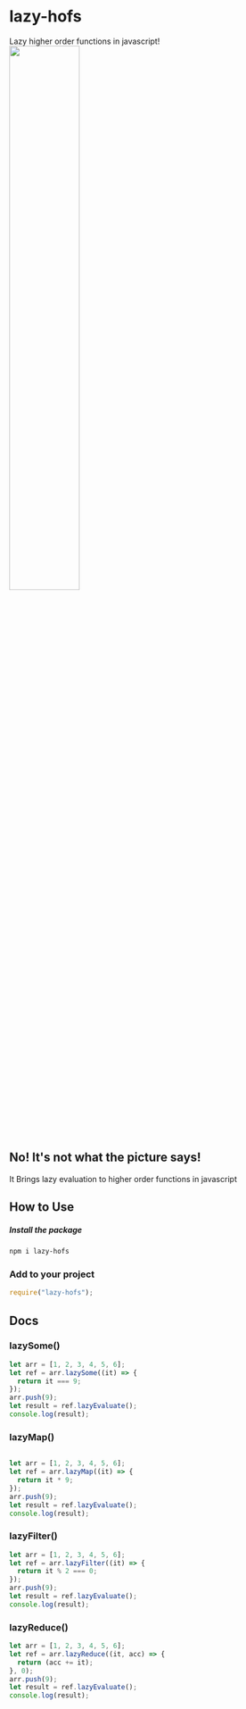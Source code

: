# lazy-hofs
Lazy higher order functions in javascript!
<img src="http://frontpagemeews.com/wp-content/uploads/2018/12/lazy-cat-cover-750x517.png" height="50%"/>

## No! It's not what the picture says!
It Brings lazy evaluation to higher order functions in javascript

## How to Use 
##### Install the package
```bash
npm i lazy-hofs
```

### Add to your project
```js
require("lazy-hofs");
```
## Docs
### lazySome()
```js
let arr = [1, 2, 3, 4, 5, 6];
let ref = arr.lazySome((it) => {
  return it === 9;
});
arr.push(9);
let result = ref.lazyEvaluate();
console.log(result);
```

### lazyMap()
```js

let arr = [1, 2, 3, 4, 5, 6];
let ref = arr.lazyMap((it) => {
  return it * 9;
});
arr.push(9);
let result = ref.lazyEvaluate();
console.log(result);
```

### lazyFilter()
```js
let arr = [1, 2, 3, 4, 5, 6];
let ref = arr.lazyFilter((it) => {
  return it % 2 === 0;
});
arr.push(9);
let result = ref.lazyEvaluate();
console.log(result);
```

### lazyReduce()
```js
let arr = [1, 2, 3, 4, 5, 6];
let ref = arr.lazyReduce((it, acc) => {
  return (acc += it);
}, 0);
arr.push(9);
let result = ref.lazyEvaluate();
console.log(result);
```